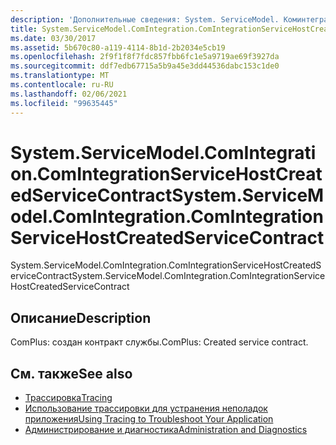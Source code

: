 ```yaml
---
description: 'Дополнительные сведения: System. ServiceModel. Коминтегратион. Коминтегратионсервицехосткреатедсервицеконтракт'
title: System.ServiceModel.ComIntegration.ComIntegrationServiceHostCreatedServiceContract
ms.date: 03/30/2017
ms.assetid: 5b670c80-a119-4114-8b1d-2b2034e5cb19
ms.openlocfilehash: 2f9f1f8f7fdc857fbb6fc1e5a9719ae69f3927da
ms.sourcegitcommit: ddf7edb67715a5b9a45e3dd44536dabc153c1de0
ms.translationtype: MT
ms.contentlocale: ru-RU
ms.lasthandoff: 02/06/2021
ms.locfileid: "99635445"
---
```

# <a name="systemservicemodelcomintegrationcomintegrationservicehostcreatedservicecontract"></a><span data-ttu-id="c0457-103">System.ServiceModel.ComIntegration.ComIntegrationServiceHostCreatedServiceContract</span><span class="sxs-lookup"><span data-stu-id="c0457-103">System.ServiceModel.ComIntegration.ComIntegrationServiceHostCreatedServiceContract</span></span>

<span data-ttu-id="c0457-104">System.ServiceModel.ComIntegration.ComIntegrationServiceHostCreatedServiceContract</span><span class="sxs-lookup"><span data-stu-id="c0457-104">System.ServiceModel.ComIntegration.ComIntegrationServiceHostCreatedServiceContract</span></span>  
  
## <a name="description"></a><span data-ttu-id="c0457-105">Описание</span><span class="sxs-lookup"><span data-stu-id="c0457-105">Description</span></span>  

 <span data-ttu-id="c0457-106">ComPlus: создан контракт службы.</span><span class="sxs-lookup"><span data-stu-id="c0457-106">ComPlus: Created service contract.</span></span>  
  
## <a name="see-also"></a><span data-ttu-id="c0457-107">См. также</span><span class="sxs-lookup"><span data-stu-id="c0457-107">See also</span></span>

- [<span data-ttu-id="c0457-108">Трассировка</span><span class="sxs-lookup"><span data-stu-id="c0457-108">Tracing</span></span>](index.md)
- [<span data-ttu-id="c0457-109">Использование трассировки для устранения неполадок приложения</span><span class="sxs-lookup"><span data-stu-id="c0457-109">Using Tracing to Troubleshoot Your Application</span></span>](using-tracing-to-troubleshoot-your-application.md)
- [<span data-ttu-id="c0457-110">Администрирование и диагностика</span><span class="sxs-lookup"><span data-stu-id="c0457-110">Administration and Diagnostics</span></span>](../index.md)

